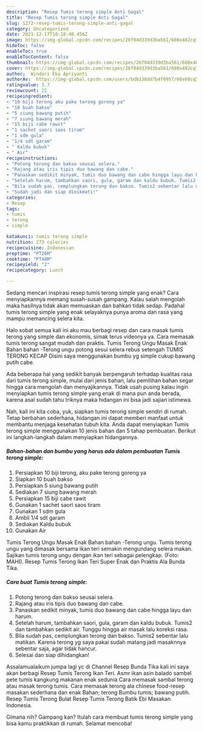 ```yaml
---
description: "Resep Tumis terong simple Anti Gagal"
title: "Resep Tumis terong simple Anti Gagal"
slug: 1272-resep-tumis-terong-simple-anti-gagal
category: Uncategorized
date: 2021-12-17T10:18:40.456Z
image: https://img-global.cpcdn.com/recipes/26f04d339d3ba561/680x482cq70/tumis-terong-simple-foto-resep-utama.jpg
hideToc: false
enableToc: true
enableTocContent: false
thumbnail: https://img-global.cpcdn.com/recipes/26f04d339d3ba561/680x482cq70/tumis-terong-simple-foto-resep-utama.jpg
cover: https://img-global.cpcdn.com/recipes/26f04d339d3ba561/680x482cq70/tumis-terong-simple-foto-resep-utama.jpg
author:  Windari Eka Apriyanti
authorAv:  https://img-global.cpcdn.com/users/bdb138dd7b4f0957/60x60cq50/avatar.jpg
ratingvalue: 3.7
reviewcount: 22
recipeingredient:
- "10 biji terong aku pake terong goreng ya"
- "10 buah bakso"
- "5 siung bawang putih"
- "7 siung bawang merah"
- "15 biji cabe rawit"
- "1 sachet saori saos tiram"
- "1 sdm gula"
- "1/4 sdt garam"
- " Kaldu bubuk"
- " Air"
recipeinstructions:
- "Potong terong dan bakso seusai selera."
- "Rajang atau iris tipis duo bawang dan cabe."
- "Panaskan sedikit minyak, tumis duo bawang dan cabe hingga layu dan harum."
- "Setelah harum, tambahkan saori, gula, garam dan kaldu bubuk. Tumis2 dan tambahkan sedikit air. Tunggu hingga air masak lalu koreksi rasa."
- "Bila sudah pas, cemplungkan terong dan bakso. Tumis2 sebentar lalu matikan. Karena terong yg saya pakai sudah matang jadi masaknnya sebentar saja, agar tidak hancur."
- "Sudah jadi dan siap dinikmati!"
categories:
- Resep
tags:
- tumis
- terong
- simple

katakunci: tumis terong simple 
nutrition: 273 calories
recipecuisine: Indonesian
preptime: "PT26M"
cooktime: "PT48M"
recipeyield: "2"
recipecategory: Lunch

---
```



Sedang mencari inspirasi resep tumis terong simple yang enak? Cara menyiapkannya memang susah-susah gampang. Kalau salah mengolah maka hasilnya tidak akan memuaskan dan bahkan tidak sedap. Padahal tumis terong simple yang enak selayaknya punya aroma dan rasa yang mampu memancing selera kita.


Halo sobat semua kali ini aku mau berbagi resep dan cara masak tumis terong yang simple dan ekonomis, simak terus videonya ya. Cara memasak tumis terong sangat mudah dan praktis. Tumis Terong Ungu Masak Enak Bahan bahan -Terong ungu potong sesui selera rebus setengah TUMIS TERONG KECAP Disini saya menggunakan bumbu yg simple cukup bawang putih cabe.

Ada beberapa hal yang sedikit banyak berpengaruh terhadap kualitas rasa dari tumis terong simple, mulai dari jenis bahan, lalu pemilihan bahan segar hingga cara mengolah dan menyajikannya. Tidak usah pusing kalau ingin menyiapkan tumis terong simple yang enak di mana pun anda berada, karena asal sudah tahu triknya maka hidangan ini bisa jadi sajian istimewa.


Nah, kali ini kita coba, yuk, siapkan tumis terong simple sendiri di rumah. Tetap berbahan sederhana, hidangan ini dapat memberi manfaat untuk membantu menjaga kesehatan tubuh kita. Anda dapat menyiapkan Tumis terong simple menggunakan 10 jenis bahan dan 5 tahap pembuatan. Berikut ini langkah-langkah dalam menyiapkan hidangannya.

<!--inarticleads1-->

##### Bahan-bahan dan bumbu yang harus ada dalam pembuatan Tumis terong simple:

1. Persiapkan 10 biji terong, aku pake terong goreng ya
1. Siapkan 10 buah bakso
1. Persiapkan 5 siung bawang putih
1. Sediakan 7 siung bawang merah
1. Persiapkan 15 biji cabe rawit
1. Gunakan 1 sachet saori saos tiram
1. Gunakan 1 sdm gula
1. Ambil 1/4 sdt garam
1. Sediakan  Kaldu bubuk
1. Gunakan  Air


Tumis Terong Ungu Masak Enak Bahan bahan -Terong ungu. Tumis terong ungu yang dimasak bersama ikan teri semakin mengundang selera makan. Sajikan tumis terong ungu dengan ikan teri sebagai pelengkap. (Foto: MAHI). Resep Tumis Terong Ikan Teri Super Enak dan Praktis Ala Bunda Tika. 

<!--inarticleads2-->

##### Cara buat Tumis terong simple:

1. Potong terong dan bakso seusai selera.
1. Rajang atau iris tipis duo bawang dan cabe.
1. Panaskan sedikit minyak, tumis duo bawang dan cabe hingga layu dan harum.
1. Setelah harum, tambahkan saori, gula, garam dan kaldu bubuk. Tumis2 dan tambahkan sedikit air. Tunggu hingga air masak lalu koreksi rasa.
1. Bila sudah pas, cemplungkan terong dan bakso. Tumis2 sebentar lalu matikan. Karena terong yg saya pakai sudah matang jadi masaknnya sebentar saja, agar tidak hancur.
1. Selesai dan siap dihidangkan!

Assalamualaikum jumpa lagi yc di Channel Resep Bunda Tika kali ini saya akan berbagi Resep Tumis Terong Ikan Teri. Asmr ikan asin balado sambel pete tumis kangkung makanan enak sedunia Cara memasak sambal terong atau masak terong tumis. Cara memasak terong ala chinese food-resep masakan sederhana dan enak Bahan; terong Bumbu tumis; bawang putih. Resep Tumis Terong Bulat Resep Tumis Terong Batik Ebi Masakan Indonesia. 

Gimana nih? Gampang kan? Itulah cara membuat tumis terong simple yang bisa kamu praktikkan di rumah. Selamat mencoba!
